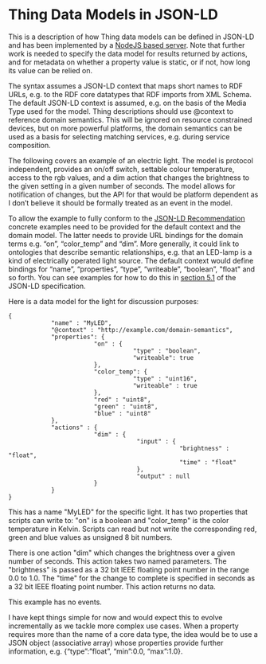 # Thing Data Models in JSON-LD

This is a description of how Thing data models can be defined in JSON-LD and has been implemented by a [NodeJS based server](https://github.com/w3c/web-of-things-framework). Note that further work is needed to specify the data model for results returned by actions, and for metadata on whether a property value is static, or if not, how long its value can be relied on. 

The syntax assumes a JSON-LD context that maps short names to RDF URLs, e.g. to the RDF core datatypes that RDF imports from XML Schema. The default JSON-LD context is assumed, e.g. on the basis of the Media Type used for the model.  Thing descriptions should use @context to reference domain semantics. This will be ignored on resource constrained devices, but on more powerful platforms, the domain semantics can be used as a basis for selecting matching services, e.g. during service composition.

The following covers an example of an electric light. The model is protocol independent, provides an on/off switch, settable colour temperature, access to the rgb values, and a dim action that changes the brightness to the given setting in a given number of seconds.  The model allows for notification of changes, but the API for that would be platform dependent as I don’t believe it should be formally treated as an event in the model.

To allow the example to fully conform to the [JSON-LD Recommendation](http://www.w3.org/TR/json-ld/) concrete examples need to be provided for the default context and the domain model. The latter needs to provide URL bindings for the domain terms e.g. “on”, “color_temp” and “dim”. More generally, it could link to ontologies that describe semantic relationships, e.g. that an LED-lamp is a kind of electrically operated light source. The default context would define bindings for “name”, “properties”, “type”, “writeable”, “boolean”, "float" and so forth. You can see examples for how to do this in [section 5.1](http://www.w3.org/TR/json-ld/#the-context) of the JSON-LD specification.

Here is a data model for the light for discussion purposes:

```
{
            "name" : "MyLED",
            "@context" : "http://example.com/domain-semantics",
            "properties": {
                        "on" : {
                                   "type" : "boolean",
                                   "writeable": true
                        },
                        "color_temp": {
                                   "type" : "uint16",
                                   "writeable" : true
                        },
                        "red" : "uint8",
                        "green" : "uint8",
                        "blue" : "uint8"
            },
            "actions" : {
                        "dim" : {
                                    "input" : {
                                                "brightness" : "float",
                                                "time" : "float"
                                    },
                                    "output" : null
                        }
            }
}
```

This has a name "MyLED" for the specific light.  It has two properties that scripts can write to: "on" is a boolean and "color_temp" is the color temperature in Kelvin. Scripts can read but not write the corresponding red, green and blue values as unsigned 8 bit numbers.

There is one action "dim" which changes the brightness over a given number of seconds. This action takes two named parameters. The "brightness" is passed as a 32 bit IEEE floating point number in the range 0.0 to 1.0.  The "time" for the change to complete is specified in seconds as a 32 bit IEEE floating point number. This action returns no data.

This example has no events.

I have kept things simple for now and would expect this to evolve incrementally as we tackle more complex use cases. When a property requires more than the name of a core data type, the idea would be to use a JSON object (associative array) whose properties provide further information, e.g. {“type”:”float”, “min”:0.0, “max”:1.0}.
